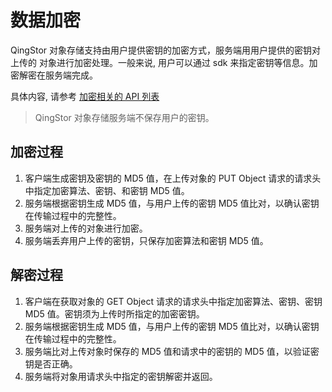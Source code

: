 ---
---

# 数据加密

QingStor 对象存储支持由用户提供密钥的加密方式，服务端用用户提供的密钥对上传的 对象进行加密处理。一般来说, 用户可以通过 sdk 来指定密钥等信息。加密解密在服务端完成。

具体内容, 请参考 [加密相关的 API 列表](api/common/encryption.html)

> QingStor 对象存储服务端不保存用户的密钥。

## 加密过程

1. 客户端生成密钥及密钥的 MD5 值，在上传对象的 PUT Object 请求的请求头中指定加密算法、密钥、和密钥 MD5 值。
2. 服务端根据密钥生成 MD5 值，与用户上传的密钥 MD5 值比对，以确认密钥在传输过程中的完整性。
3. 服务端对上传的对象进行加密。
4. 服务端丢弃用户上传的密钥，只保存加密算法和密钥 MD5 值。

## 解密过程

1. 客户端在获取对象的 GET Object 请求的请求头中指定加密算法、密钥、密钥 MD5 值。密钥须为上传时所指定的加密密钥。
2. 服务端根据密钥生成 MD5 值，与用户上传的密钥 MD5 值比对，以确认密钥在传输过程中的完整性。
3. 服务端比对上传对象时保存的 MD5 值和请求中的密钥的 MD5 值，以验证密钥是否正确。
4. 服务端将对象用请求头中指定的密钥解密并返回。
